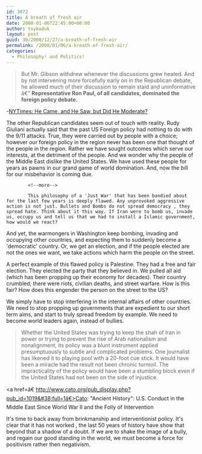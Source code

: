 ```yaml
---
id: 3072
title: A breath of fresh air
date: 2008-01-06T22:45:00+00:00
author: tsykoduk
layout: post
guid: 30/2008/12/27/a-breath-of-fresh-air
permalink: /2008/01/06/a-breath-of-fresh-air/
categories:
  - Philosophy! and Politics!
---
```

<blockquote>But Mr. Gibson withdrew whenever the discussions grew heated. And by not intervening more forcefully early on in the Republican debate, he allowed much of their discussion to remain staid and uninformative â€” <b>Representative Ron Paul, of all candidates, dominated the foreign policy debate.</b></blockquote>

-<a href="http://www.nytimes.com/2008/01/06/us/politics/06watch.html?_r=1&#38;oref=slogin">NYTimes: He Came, and He Saw, but Did He Moderate?</a>


The other Republican candidates seem out of touch with reality. Rudy Giuliani actually said that the past US Foreign policy had nothing to do with the 9/11 attacks. True, they were carried out by people with a choice; however our foreign policy in the region never has been one that thought of the people in the region. Rather we have sought outcomes which serve our interests, at the detriment of the people. And we wonder why the people of the Middle East dislike the United States. We have used these people for years as pawns in our grand game of world domination. And, now the bill for our misbehavior is coming due.

            <!--more-->

            This philosophy of a 'Just War' that has been bandied about for the last few years is deeply flawed. Any unprovoked aggressive action is not just. Bullets and Bombs do not spread democracy , they spread hate. Think about it this way. If Iran were to bomb us, invade us, occupy us and tell us that we had to install a Islamic government, how would we react?


And yet, the warmongers in Washington keep bombing, invading and occupying other countries, and expecting them to suddenly become a 'democratic' country.  Or, we get an election, and if the people elected are not the ones we want, we take actions which harm the people on the street.


A perfect example of this flawed policy is Palestine. They had a free and fair election. They elected the party that they believed in. We pulled all aid (which has been propping up their economy for decades). Their country crumbled; there were riots, civilian deaths, and street warfare. How is this fair? How does this engender the person on the street to the US?


We simply have to stop interfering in the internal affairs of other countries. We need to stop propping up governments that are expedient to our short term aims, and start to truly spread freedom by example. We need to become world leaders again, instead of bullies.


<blockquote> Whether the United States was trying to keep the shah of Iran in power or trying to prevent the rise of Arab nationalism and nonalignment, its policy was a blunt instrument applied presumptuously to subtle and complicated problems. One journalist has likened it to playing pool with a 20-foot cue stick. It would have been a miracle had the result not been chronic turmoil. The impracticality of the policy would have been a stumbling block even if the United States had not been on the side of injustice.</blockquote>

<a href=â€ http://www.cato.org/pub_display.php?pub_id=1019&#38;full=1â€>Cato: "Ancient History": U.S. Conduct in the Middle East Since World War II and the Folly of Intervention</a>


It's time to back away from brinkmanship and interventionist policy. It's clear that it has not worked , the last 50 years of history have show that beyond that a shadow of a doubt.  If we are to shake the image of a bully, and regain our good standing in the world, we must become a force for positivism rather then negativism.